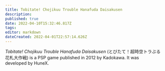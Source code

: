 ```yaml
---
title: Tobitate! Chojikuu Trouble Hanafuda Daisakusen
description: 
published: true
date: 2022-04-10T15:32:46.817Z
tags: 
editor: markdown
dateCreated: 2022-04-01T22:57:14.626Z
---
```


_Tobitate! Chojikuu Trouble Hanafuda Daisakusen_ (<span lang='ja'>とびたて！超時空トラぶる花札大作戦</span>) is a PSP game published in 2012 by Kadokawa.
It was developed by HuneX.
